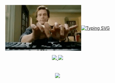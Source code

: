 <!--
**DianaKov/DianaKov** is a ✨ _special_ ✨ repository because its `README.md` (this file) appears on your GitHub profile.
Here are some ideas to get you started:

- 🔭 I’m currently working on ...
- 🌱 I’m currently learning ...
- 👯 I’m looking to collaborate on ...
- 🤔 I’m looking for help with ...
- 💬 Ask me about ...
- 📫 How to reach me: ...
- 😄 Pronouns: ...
- ⚡ Fun fact: ...
-->
<div style="display: flex; justify-content: center; align-items: center; margin: 0 auto">
        <img height=150 src="https://github.com/DianaKov/HTML-CSS/blob/main/img/gif-funny-work.gif">
       <a href="https://git.io/typing-svg"><img src="https://readme-typing-svg.demolab.com?font=Fira+Code&size=25&pause=00&center=%D0%BF%D1%80%D0%B0%D0%B2%D0%B4%D0%B0&vCenter=%D0%BF%D1%80%D0%B0%D0%B2%D0%B4%D0%B0&multiline=true&repeat=%D0%BF%D0%BE%D0%BC%D0%B8%D0%BB%D0%BA%D0%BE%D0%B2%D0%B8%D0%B9&width=500&height=100&lines=Hi+there.+My+name+is+Diana.+;I'm+currently+learning+Full+Stack+Developer." alt="Typing SVG" /></a>
</div>
<p align='center'>
   <a href="https://github-readme-stats.vercel.app/api?username=DianaKov&show_icons=true&count_private=true">
      <img height=150  src="https://github-readme-stats.vercel.app/api?username=Dianakov&show_icons=true&count_private=true"/>
   </a>
   <a href="https://github.com/DianaKov/github-readme-stats">
      <img height=150 src="https://github-readme-stats.vercel.app/api/top-langs/?username=dianaKov&layout=compact"/>
   </a>
</p>

<div align="center" style="margin: 40px 0">
   <a href="https://github.com/DianaKov/github-profile-views-counter">
       <img width="175px" src="https://komarev.com/ghpvc/?username=DianaKov&color=DE002D">
   </a>
</div>
